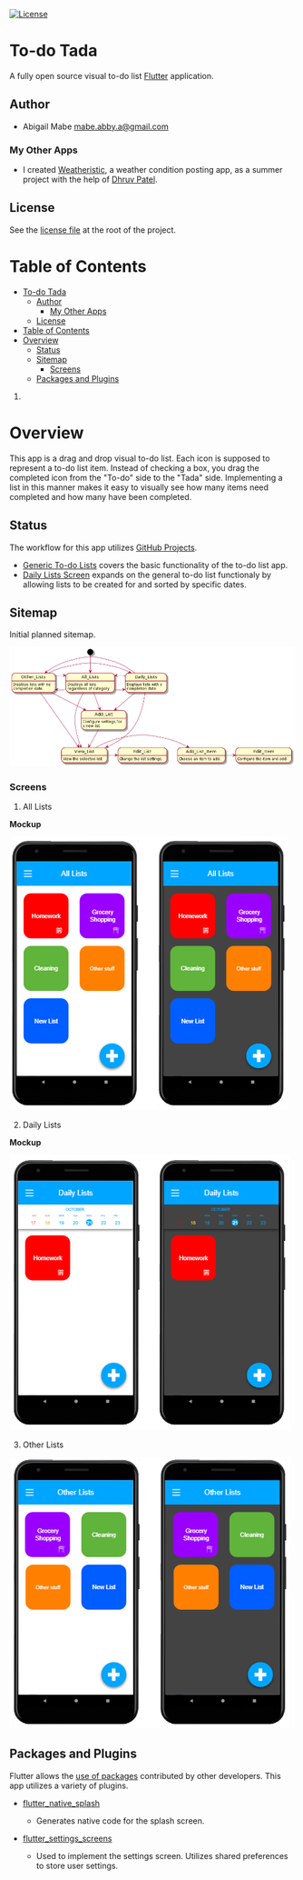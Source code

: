 [![License](https://img.shields.io/badge/License-BSD%203--Clause-blue.svg)](https://opensource.org/licenses/BSD-3-Clause)

# To-do Tada

A fully open source visual to-do list [Flutter](https://flutter.dev/) application.

## Author

* Abigail Mabe [mabe.abby.a@gmail.com](mailto:mabe.abby.a@gmail.com)

### My Other Apps

  * I created [Weatheristic](https://weatheristic.app/), a weather condition posting app, as a summer project with the help of [Dhruv Patel](https://github.com/dhruv282).

## License

See the [license file](https://github.com/a-mabe/todo-tada/blob/master/LICENSE) at the root of the project.

# Table of Contents

- [To-do Tada](#to-do-tada)
  - [Author](#author)
    - [My Other Apps](#my-other-apps)
  - [License](#license)
- [Table of Contents](#table-of-contents)
- [Overview](#overview)
  - [Status](#status)
  - [Sitemap](#sitemap)
    - [Screens](#screens)
  - [Packages and Plugins](#packages-and-plugins)
1.

# Overview

This app is a drag and drop visual to-do list. Each icon is supposed to represent a to-do list item. Instead of checking a box, you drag the completed icon from the "To-do" side to the "Tada" side. Implementing a list in this manner makes it easy to visually see how many items need completed and how many have been completed.

## Status

The workflow for this app utilizes [GitHub Projects](https://github.com/a-mabe/todo-tada/projects).

* [Generic To-do Lists](https://github.com/a-mabe/todo-tada/projects/2) covers the basic functionality of the to-do list app.
* [Daily Lists Screen](https://github.com/a-mabe/todo-tada/projects/1) expands on the general to-do list functionaly by allowing lists to be created for and sorted by specific dates.

## Sitemap

Initial planned sitemap.

![Sitemap](https://github.com/a-mabe/todo-tada/blob/master/docs/images/sitemap_uml.png?raw=true)

### Screens

1. All Lists

**Mockup**

![All lists mockup](https://github.com/a-mabe/todo-tada/blob/master/docs/images/all-lists.png?raw=true)

2. Daily Lists

**Mockup**

![Daily lists mockup](https://github.com/a-mabe/todo-tada/blob/master/docs/images/daily-lists.png?raw=true)

3. Other Lists

![Other lists mockup](https://github.com/a-mabe/todo-tada/blob/master/docs/images/other-lists.png?raw=true)

## Packages and Plugins

Flutter allows the [use of packages](https://flutter.dev/docs/development/packages-and-plugins/using-packages) contributed by other developers. This app utilizes a variety of plugins.

* [flutter_native_splash](https://pub.dev/packages/flutter_native_splash)
  * Generates native code for the splash screen.

* [flutter_settings_screens](https://pub.dev/packages/flutter_settings_screens)
  * Used to implement the settings screen. Utilizes shared preferences to store user settings.
